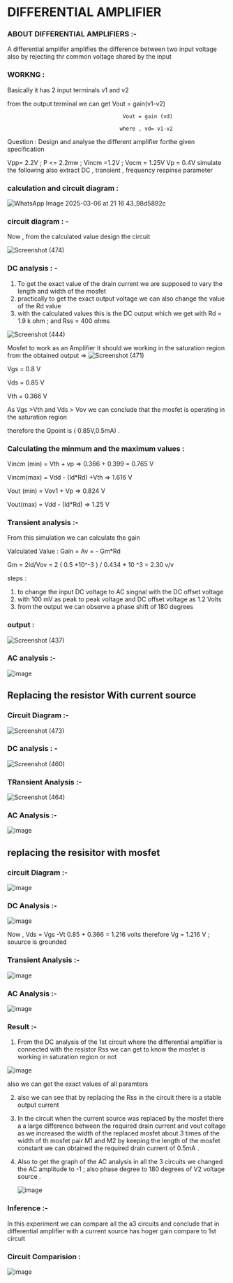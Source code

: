 # DIFFERENTIAL AMPLIFIER 

### ABOUT DIFFERENTIAL AMPLIFIERS :-

A differential amplifer amplifies the difference between two input voltage also by rejecting thr common voltage shared by the input

### WORKNG :
Basically it has 2 input terminals v1 and v2

from the output terminal we can get   Vout = gain(v1-v2)

                                         Vout = gain (vd)
                                         
                                        where , vd= v1-v2

Question : Design and analyse the different amplifier forthe given  specification

Vpp= 2.2V ; P <= 2.2mw ; Vincm =1.2V ; Vocm = 1.25V Vp = 0.4V simulate the following also extract DC , transient , frequency respinse parameter

### calculation and circuit diagram  :

![WhatsApp Image 2025-03-06 at 21 16 43_98d5892c](https://github.com/user-attachments/assets/2774419c-a383-47bb-8b7a-99dd61b316f2)


### circuit diagram : -

Now , from the calculated value design the circuit

![Screenshot (474)](https://github.com/user-attachments/assets/88eb075c-fca9-41e4-b654-d7e184085a46)


### DC analysis : -

1) To get the exact value of the drain current we are supposed to vary the length and width of the mosfet
2) practically to get the exact output voltage we can also change the value of the Rd value
3) with the calculated values this is the DC output which we get with Rd = 1.9 k ohm ; and Rss = 400 ohms  

![Screenshot (444)](https://github.com/user-attachments/assets/773bbb98-3bdb-4c19-8fb5-ade8f1b8a135)

Mosfet to work as an Amplifier it should we working in the saturation region 
from the obtained output => 
![Screenshot (471)](https://github.com/user-attachments/assets/51d5bf17-2efd-4213-876d-28710bb25e56)

Vgs = 0.8 V

Vds = 0.85 V

Vth = 0.366 V

 As Vgs >Vth and Vds > Vov we can conclude that the mosfet is operating in the saturation region

 therefore the Qpoint is ( 0.85V,0.5mA) .

 ### Calculating the minmum and the maximum values :
  Vincm (min) = Vth + vp => 0.366 + 0.399 = 0.765 V
  
  Vincm(max) = Vdd - (Id*Rd) +Vth => 1.616 V
  
  Vout (min) = Vov1 + Vp => 0.824 V
  
  Vout(max) = Vdd - (Id*Rd) => 1.25 V

### Transient analysis :-
From this simulation we can calculate the gain

Valculated Value :
Gain = Av = - Gm*Rd 

Gm = 2Id/Vov = 2 ( 0.5 *10^-3 ) / 0.434 * 10 ^3 = 2.30 v/v

steps :
1) to change the input  DC voltage to AC singnal with the DC offset voltage
2) with 100 mV as peak to peak voltage and DC offset voltage as 1.2 Volts
3) from the output we can observe a phase shift of 180 degrees

### output :

![Screenshot (437)](https://github.com/user-attachments/assets/9f43e477-2011-443e-b455-6180471c59f6)



###  AC analysis :-

![image](https://github.com/user-attachments/assets/75cd60dc-b60f-4d8c-829e-77d3b743faaa)



## Replacing the resistor With current source 

### Circuit Diagram :-

![Screenshot (473)](https://github.com/user-attachments/assets/6c6156b9-1c5d-4051-9f61-825235e60fe2)


### DC analysis : -

![Screenshot (460)](https://github.com/user-attachments/assets/ad475f1f-cdca-487c-83ab-f77ba6c48299)

### TRansient Analysis :-

![Screenshot (464)](https://github.com/user-attachments/assets/0ed2b0ab-57b3-4d36-9d5e-1a89684348eb)



### AC Analysis :-
![image](https://github.com/user-attachments/assets/5ae1824c-f774-4377-9bdd-754c1bf9fd04)




## replacing the resisitor with mosfet 

### circuit Diagram :-

![image](https://github.com/user-attachments/assets/5258e817-82dd-4dc1-a65d-a5abb93101f7)



###  DC Analysis :-


![image](https://github.com/user-attachments/assets/57fc3195-8968-482b-b1e3-b38c94dadeea)

Now , Vds = Vgs -Vt
    0.85 + 0.366 = 1.216 volts
     therefore Vg = 1.216 V ; souurce is grounded 

### Transient Analysis :-

![image](https://github.com/user-attachments/assets/34d4d457-d8d4-484e-857a-b0d858ee6546)


### AC Analysis :-

![image](https://github.com/user-attachments/assets/a83905cc-0e50-4799-85b2-42cffdb10f29)




### Result :-

1) From the DC analysis of the 1st circuit where the differential amplifier is connected with the resistor Rss we can get to know the  mosfet is working in saturation region or not

![image](https://github.com/user-attachments/assets/f18e2b71-7409-4d03-a787-a058d02a26ad)

also we can get the exact values of all paramters

2) also we can see that by replacing the Rss in the circuit there is a stable output current

3) In the circuit when the current source was replaced by the mosfet there a a large difference between the required drain current and vout coltage as we increased the width of the replaced mosfet about 3 times of the width of th mosfet pair M1 and M2 by keeping the length of the mosfet constant we can obtained the required drain current of 0.5mA .

4) Also to get the graph of the AC analysis in all the 3 circuits we changed the AC amplitude to -1 ; also phase degree to 180 degrees of V2 voltage source .

    ![image](https://github.com/user-attachments/assets/bcc71b53-2ee9-4346-9a79-1ed3b413deee)

   
   
### Inference :-

In this experiment we can compare all the a3 circuits and conclude that in differential amplifier with a current source has hoger gain compare to 1st circuit

### Circuit Comparision :

![image](https://github.com/user-attachments/assets/0cd53549-b280-4a63-9d01-0a84b36f282a)























